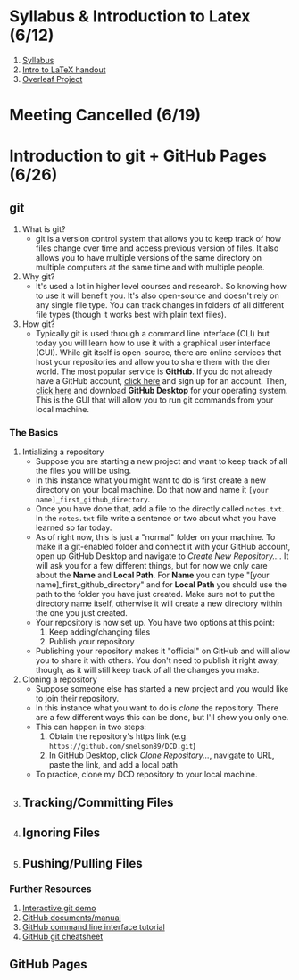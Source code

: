 # Syllabus & Introduction to Latex (6/12)

1. [Syllabus](files/syllabus.pdf)
2. [Intro to LaTeX handout](intro-to-latex.pdf)
3. [Overleaf Project](https://www.overleaf.com/read/qqqmjkskpkqq#810b0b)

# Meeting Cancelled (6/19)

# Introduction to git + GitHub Pages (6/26)

## git

1. What is git?
   - git is a version control system that allows you to keep track of how files change over time and access previous version of files. It also allows you to have multiple versions of the same directory on multiple computers at the same time and with multiple people.
2. Why git?
   - It's used a lot in higher level courses and research. So knowing how to use it will benefit you. It's also open-source and doesn't rely on any single file type. You can track changes in folders of all different file types (though it works best with plain text files).
3. How git?
   - Typically git is used through a command line interface (CLI) but today you will learn how to use it with a graphical user interface (GUI). While git itself is open-source, there are online services that host your repositories and allow you to share them with the dier world. The most popular service is **GitHub**. If you do not already have a GitHub account, [click here](https://www.github.com) and sign up for an account. Then, [click here](https://desktop.github.com) and download **GitHub Desktop** for your operating system. This is the GUI that will allow you to run git commands from your local machine.
  
### The Basics

1. Intializing a repository
   - Suppose you are starting a new project and want to keep track of all the files you will be using.
   - In this instance what you might want to do is first create a new directory on your local machine. Do that now and name it `[your name]_first_github_directory`.
   - Once you have done that, add a file to the directly called `notes.txt`. In the `notes.txt` file write a sentence or two about what you have learned so far today.
   - As of right now, this is just a "normal" folder on your machine. To make it a git-enabled folder and connect it with your GitHub account, open up GitHub Desktop and navigate to *Create New Repository...*. It will ask you for a few different things, but for now we only care about the **Name** and **Local Path**. For **Name** you can type "[your name]_first_github_directory" and for **Local Path** you should use the path to the folder you have just created. Make sure not to put the directory name itself, otherwise it will create a new directory within the one you just created.
   - Your repository is now set up. You have two options at this point:
     1. Keep adding/changing files
     2. Publish your repository
   - Publishing your repository makes it "official" on GitHub and will allow you to share it with others. You don't need to publish it right away, though, as it will still keep track of all the changes you make. 
2. Cloning a repository
   - Suppose someone else has started a new project and you would like to join their repository.
   - In this instance what you want to do is *clone* the repository. There are a few different ways this can be done, but I'll show you only one.
   - This can happen in two steps:
     1. Obtain the repository's https link (e.g. `https://github.com/snelson89/DCD.git`)
     2. In GitHub Desktop, click *Clone Repository...*, navigate to URL, paste the link, and add a local path
   - To practice, clone my DCD repository to your local machine.
3. Tracking/Committing Files
   -
4. Ignoring Files
   -
5. Pushing/Pulling Files
   -


### Further Resources

1. [Interactive git demo](https://git-scm.com/doc)
2. [GitHub documents/manual](https://docs.github.com/en/get-started)
3. [GitHub command line interface tutorial](https://docs.github.com/en/github-cli/github-cli/quickstart)
4. [GitHub git cheatsheet](https://education.github.com/git-cheat-sheet-education.pdf)


## GitHub Pages
